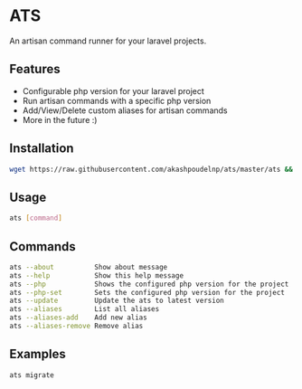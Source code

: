 # ATS

An artisan command runner for your laravel projects.

## Features

- Configurable php version for your laravel project
- Run artisan commands with a specific php version
- Add/View/Delete custom aliases for artisan commands
- More in the future :)

## Installation

```bash
wget https://raw.githubusercontent.com/akashpoudelnp/ats/master/ats && chmod +x ats && sudo mv ats /usr/local/bin
```

## Usage

```bash
ats [command]
```

## Commands

```bash
ats --about          Show about message
ats --help           Show this help message
ats --php            Shows the configured php version for the project
ats --php-set        Sets the configured php version for the project
ats --update         Update the ats to latest version
ats --aliases        List all aliases
ats --aliases-add    Add new alias
ats --aliases-remove Remove alias
```

## Examples

```bash
ats migrate
```
